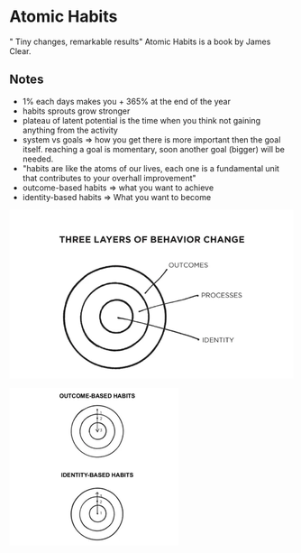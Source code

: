 # Atomic Habits

" Tiny changes, remarkable results" Atomic Habits is a book by James Clear.

## Notes

- 1% each days makes you + 365% at the end of the year
- habits sprouts grow stronger
- plateau of latent potential is the time when you think not gaining anything from the activity
- system vs goals => how you get there is more important then the goal itself. reaching a goal is momentary, soon another goal (bigger) will be needed.
- "habits are like the atoms of our lives, each one is a fundamental  unit that contributes to your overhall improvement"
- outcome-based habits => what you want to achieve
- identity-based habits => What you want to become

![three layers of change](image.png)

![alt text](image-1.png)

